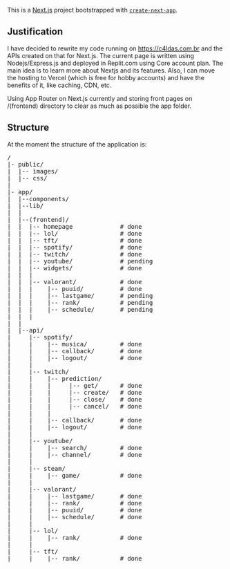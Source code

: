 This is a [Next.js](https://nextjs.org/) project bootstrapped with [`create-next-app`](https://github.com/vercel/next.js/tree/canary/packages/create-next-app).

<h2> Justification</h2>

I have decided to rewrite my code running on https://c4ldas.com.br and the APIs created on that for Next.js. The current page is written using Nodejs/Express.js and deployed in Replit.com using Core account plan.
The main idea is to learn more about Nextjs and its features. Also, I can move the hosting to Vercel (which is free for hobby accounts) and have the benefits of it, like caching, CDN, etc.

Using App Router on Next.js currently and storing front pages on /(frontend) directory to clear as much as possible the app folder.

<h2> Structure </h2>

At the moment the structure of the application is:

<pre>
/
|- public/
|  |-- images/
|  |-- css/
|
|- app/
|  |--components/
|  |--lib/
|  |
|  |--(frontend)/
|  |  |-- homepage             # done
|  |  |-- lol/                 # done
|  |  |-- tft/                 # done
|  |  |-- spotify/             # done
|  |  |-- twitch/              # done
|  |  |-- youtube/             # pending
|  |  |-- widgets/             # done
|  |  |
|  |  |-- valorant/            # done
|  |  |    |-- puuid/          # done
|  |  |    |-- lastgame/       # pending
|  |  |    |-- rank/           # pending
|  |  |    |-- schedule/       # pending
|  |  |
|  |
|  |--api/
|     |-- spotify/
|     |    |-- musica/         # done
|     |    |-- callback/       # done
|     |    |-- logout/         # done
|     |
|     |-- twitch/
|     |    |-- prediction/
|     |    |     |-- get/      # done
|     |    |     |-- create/   # done
|     |    |     |-- close/    # done
|     |    |     |-- cancel/   # done
|     |    |
|     |    |-- callback/       # done
|     |    |-- logout/         # done
|     |
|     |-- youtube/
|     |    |-- search/         # done
|     |    |-- channel/        # done
|     |             
|     |-- steam/
|     |    |-- game/           # done
|     |
|     |-- valorant/
|     |    |-- lastgame/       # done
|     |    |-- rank/           # done
|     |    |-- puuid/          # done
|     |    |-- schedule/       # done
|     |
|     |-- lol/        
|     |    |-- rank/           # done
|     |
|     |-- tft/        
|     |    |-- rank/           # done
</pre>

